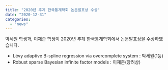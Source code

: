 ```yaml
---
title: "2020년 추계 한국통계학회 논문발표상 수상"
date: "2020-12-31"
categories:
  - "news"
---
```


박세원 학생과, 이재준 학생이 2020년 추계 한국통계학회에서 논문발표상을 수상하였습니다.

* Lévy adaptive B-spline regression via overcomplete system : 박세원(1등)
* Robust sparse Bayesian infinite factor models : 이재준(장려상)